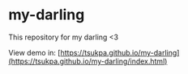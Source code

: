 # my-darling
This repository for my darling &lt;3

View demo in: [https://tsukpa.github.io/my-darling](https://tsukpa.github.io/my-darling/index.html)
